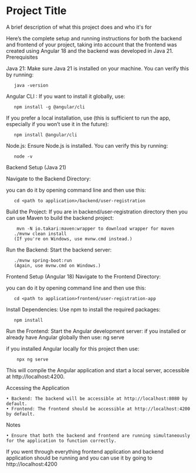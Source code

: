 
# Project Title

A brief description of what this project does and who it's for

Here’s the complete setup and running instructions for both the backend and frontend of your project, taking into account that the frontend was created using Angular 18 and the backend was developed in Java 21.
Prerequisites

Java 21: Make sure Java 21 is installed on your machine. You can verify this by running:
       
       java -version
    
Angular CLI :  If you want to install it globally, use:

       npm install -g @angular/cli

If you prefer a local installation, use (this is sufficient to run the app, especially if you won’t use it in the future):

       npm install @angular/cli

Node.js: Ensure Node.js is installed. You can verify this by running:
       
       node -v

Backend Setup (Java 21)

Navigate to the Backend Directory:

you can do it by opening command line and then use this:

       cd <path to application>/backend/user-registration
Build the Project: If you are in backend/user-registration directory then you can use Maven to build the backend project:
        
        mvn -N io.takari:maven:wrapper to download wrapper for maven
       ./mvnw clean install
       (If you're on Windows, use mvnw.cmd instead.)

Run the Backend: Start the backend server:
       
       ./mvnw spring-boot:run
       (Again, use mvnw.cmd on Windows.)
Frontend Setup (Angular 18)
Navigate to the Frontend Directory:

you can do it by opening command line and then use this:
       
       cd <path to application>frontend/user-registration-app

Install Dependencies: Use npm to install the required packages:
       
       npm install


Run the Frontend: Start the Angular development server:
if you installed or already have Angular globally then use:
ng serve

if you installed Angular locally for this project then use:

        npx ng serve

This will compile the Angular application and start a local server, accessible at http://localhost:4200.

Accessing the Application

    • Backend: The backend will be accessible at http://localhost:8080 by default.
    • Frontend: The frontend should be accessible at http://localhost:4200 by default.
Notes

    • Ensure that both the backend and frontend are running simultaneously for the application to function correctly.


If you went through everything frontend application and backend application should be running and you can use it by going to http://localhost:4200